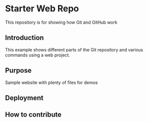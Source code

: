 # Starter Web Repo

This repository is for showing how Git and GitHub work

## Introduction

This example shows different parts of the Git repository and various commands using a web project.
## Purpose

Sample website with plenty of files for demos

## Deployment

## How to contribute